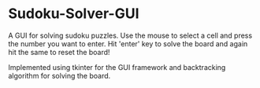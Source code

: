 # Sudoku-Solver-GUI
A GUI for solving sudoku puzzles. Use the mouse to select a cell and press the number you want to enter. Hit 'enter' key to solve the board and again hit the same to reset the board!

Implemented using tkinter for the GUI framework and backtracking algorithm for solving the board.
